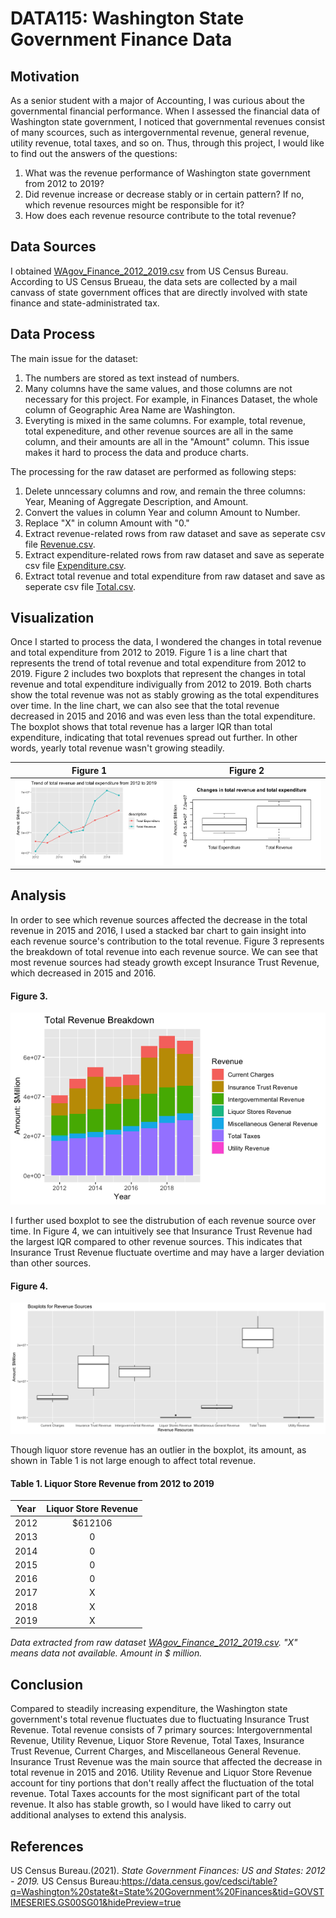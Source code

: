 # DATA115: Washington State Government Finance Data
## Motivation
As a senior student with a major of Accounting, I was curious about the governmental financial performance. When I assessed the financial data of Washington state government, I noticed that governmental revenues consist of many scources, such as intergovernmental revenue, general revenue, utility revenue, total taxes, and so on. Thus, through this project, I would like to find out the answers of the questions: 
1. What was the revenue performance of Washington state government from 2012 to 2019? 
2. Did revenue increase or decrease stably or in certain pattern? If no, which revenue resources might be responsible for it? 
3. How does each revenue resource contribute to the total revenue?

## Data Sources
I obtained [WAgov_Finance_2012_2019.csv](Raw_Data/WAgov_Finance_2012_2019.csv) from US Census Bureau.
According to US Census Brueau, the data sets are collected by a mail canvass of state government offices that are directly involved with state finance and state-administrated tax.
## Data Process
The main issue for the dataset:
1. The numbers are stored as text instead of numbers. 
2. Many columns have the same values, and those columns are not necessary for this project. For example, in Finances Dataset, the whole column of Geographic Area Name are Washington.
3. Everyting is mixed in the same columns. For example, total revenue, total expenediture, and other revenue sources are all in the same column, and their amounts are all in the "Amount" column. This issue makes it hard to process the data and produce charts.

The processing for the raw dataset are performed as following steps:
1. Delete unncessary columns and row, and remain the three columns: Year, Meaning of Aggregate Description, and Amount.
2. Convert the values in column Year and column Amount to Number.
3. Replace "X" in column Amount with "0."
4. Extract revenue-related rows from raw dataset and save as seperate csv file [Revenue.csv](Processed_Data/Revenue.csv). 
5. Extract expenditure-related rows from raw dataset and save as seperate csv file [Expenditure.csv](Processed_Data/Expenditure.csv).
6. Extract total revenue and total expenditure from raw dataset and save as seperate csv file [Total.csv](Processed_Data/Total.csv).

## Visualization
Once I started to process the data, I wondered the changes in total revenue and total expenditure from 2012 to 2019. 
Figure 1 is a line chart that represents the trend of total revenue and total expenditure from 2012 to 2019. 
Figure 2 includes two boxplots that represent the changes in total revenue and total expenditure indivigually from 2012 to 2019.
Both charts show the total revenue was not as stably growing as the total expenditures over time. 
In the line chart, we can also see that the total revenue decreased in 2015 and 2016 and was even less than the total expenditure. 
The boxplot shows that total revenue has a larger IQR than total expenditure, indicating that total revenues spread out further. In other words, yearly total revenue wasn't growing steadily.

|Figure 1                                                                        | Figure 2                                                             |
|--------------------------------------------------------------------------------|:--------------------------------------------------------------------:|
|                  <img src="image folder/line_chart.png">                       |           <img src="image folder/boxplot_changes.png">               |

## Analysis
In order to see which revenue sources affected the decrease in the total revenue in 2015 and 2016, I used a stacked bar chart to gain insight into each revenue source's contribution to the total revenue. Figure 3 represents the breakdown of total revenue into each revenue source. We can see that most revenue sources had steady growth except Insurance Trust Revenue, which decreased in 2015 and 2016. 

#### Figure 3.
<img src="image folder/rev12-19.png">

I further used boxplot to see the distrubution of each revenue source over time. In Figure 4, we can intuitively see that Insurance Trust Revenue had the largest IQR compared to other revenue sources. This indicates that Insurance Trust Revenue fluctuate overtime and may have a larger deviation than other sources. 

#### Figure 4.
<img src="image folder/boxplot_rev_src.png">

Though liquor store revenue has an outlier in the boxplot, its amount, as shown in Table 1 is not large enough to affect total revenue. 
#### Table 1. Liquor Store Revenue from 2012 to 2019
|Year|Liquor Store Revenue|
|----|:------------------:|
|2012|$612106             |
|2013|       0            | 
|2014|       0            | 
|2015|       0            | 
|2016|       0            | 
|2017|       X            |   
|2018|       X            |    
|2019|       X            |

*Data extracted from raw dataset [WAgov_Finance_2012_2019.csv](Raw_Data/WAgov_Finance_2012_2019.csv). "X" means data not available. Amount in $ million.*

## Conclusion
Compared to steadily increasing expenditure, the Washington state government's total revenue fluctuates due to fluctuating Insurance Trust Revenue.
Total revenue consists of 7 primary sources: Intergovernmental Revenue, Utility Revenue, Liquor Store Revenue, Total Taxes, Insurance Trust Revenue, Current Charges, and Miscellaneous General Revenue. Insurance Trust Revenue was the main source that affected the decrease in total revenue in 2015 and 2016. Utility Revenue and Liquor Store Revenue account for tiny portions that don't really affect the fluctuation of the total revenue. Total Taxes accounts for the most significant part of the total revenue. It also has stable growth, so I would have liked to carry out additional analyses to extend this analysis.

## References
US Census Bureau.(2021). *State Government Finances: US and States: 2012 - 2019.* US Census Bureau:https://data.census.gov/cedsci/table?q=Washington%20state&t=State%20Government%20Finances&tid=GOVSTIMESERIES.GS00SG01&hidePreview=true
